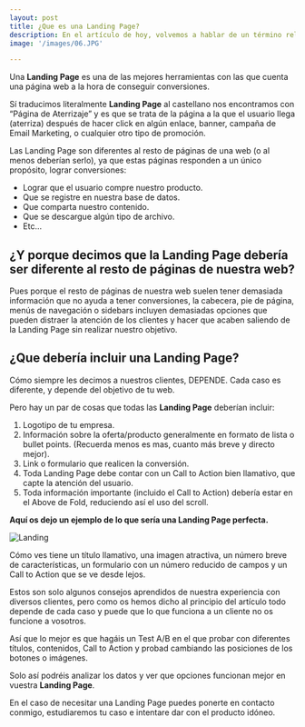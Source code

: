 ```yaml
---
layout: post
title: ¿Que es una Landing Page?
description: En el artículo de hoy, volvemos a hablar de un término relacionado con el Marketing Digital.
image: '/images/06.JPG'

---
```

Una **Landing Page** es una de las mejores herramientas con las que cuenta una página web a la hora de conseguir conversiones.

Sí traducimos literalmente **Landing Page** al castellano nos encontramos con “Página de Aterrizaje” y es que se trata de la página a la que el usuario llega (aterriza) después de hacer click en algún enlace, banner, campaña de Email Marketing, o cualquier otro tipo de promoción.

Las Landing Page son diferentes al resto de páginas de una web (o al menos deberían serlo), ya que estas páginas responden a un único propósito, lograr conversiones:

- Lograr que el usuario compre nuestro producto.
- Que se registre en nuestra base de datos.
- Que comparta nuestro contenido.
- Que se descargue algún tipo de archivo.
- Etc…

## ¿Y porque decimos que la Landing Page debería ser diferente al resto de páginas de nuestra web?

Pues porque el resto de páginas de nuestra web suelen tener demasiada información que no ayuda a tener conversiones, la cabecera, pie de página, menús de navegación o sidebars incluyen demasiadas opciones que pueden distraer la atención de los clientes y hacer que acaben saliendo de la Landing Page sin realizar nuestro objetivo.

## ¿Que debería incluir una Landing Page?

Cómo siempre les decimos a nuestros clientes, DEPENDE. Cada caso es diferente, y depende del objetivo de tu web.

Pero hay un par de cosas que todas las **Landing Page** deberían incluir:

1. Logotipo de tu empresa.
2. Información sobre la oferta/producto generalmente en formato de lista o bullet points. (Recuerda menos es mas, cuanto más breve y directo mejor).
3. Link o formulario que realicen la conversión.
4. Toda Landing Page debe contar con un Call to Action bien llamativo, que capte la atención del usuario.
5. Toda información importante (incluido el Call to Action) debería estar en el Above de Fold, reduciendo así el uso del scroll.


**Aquí os dejo un ejemplo de lo que sería una Landing Page perfecta.**

![Landing]({{site.baseurl}}/images/06-2.JPG)

Cómo ves tiene un título llamativo, una imagen atractiva, un número breve de características, un formulario con un número reducido de campos y un Call to Action que se ve desde lejos.

Estos son solo algunos consejos aprendidos de nuestra experiencia con diversos clientes, pero como os hemos dicho al principio del artículo todo depende de cada caso y puede que lo que funciona a un cliente no os funcione a vosotros.

Así que lo mejor es que hagáis un Test A/B en el que probar con diferentes títulos, contenidos, Call to Action y probad cambiando las posiciones de los botones o imágenes.

Solo así podréis analizar los datos y ver que opciones funcionan mejor en vuestra **Landing Page**.

En el caso de necesitar una Landing Page puedes ponerte en contacto conmigo, estudiaremos tu caso e intentare dar con el producto idóneo.